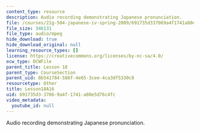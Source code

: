 ```yaml
---
content_type: resource
description: Audio recording demonstrating Japanese pronunciation.
file: /courses/21g-504-japanese-iv-spring-2009/691735d337069a4f1741a80e5d76c4fc_Lesson18A16.mp3
file_size: 346131
file_type: audio/mpeg
hide_download: true
hide_download_original: null
learning_resource_types: []
license: https://creativecommons.org/licenses/by-nc-sa/4.0/
ocw_type: OCWFile
parent_title: Lesson 18
parent_type: CourseSection
parent_uid: 8b541784-586f-4e65-3cee-4ca3df5330c8
resourcetype: Other
title: Lesson18A16
uid: 691735d3-3706-9a4f-1741-a80e5d76c4fc
video_metadata:
  youtube_id: null
---
```

Audio recording demonstrating Japanese pronunciation.